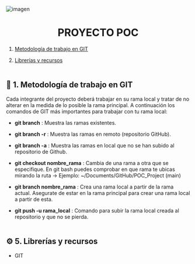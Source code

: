![imagen](https://github.com/marinagoju/POC_Project/blob/main/img/portada.jpg)
# <div align="center">**PROYECTO POC**</div>


1. [Metodología de trabajo en GIT](#id1)

5. [Librerías y recursos](#id5)<br></br>


<div id='id1'/>
<h2> 🔎 1. Metodología de trabajo en GIT</h2>

Cada integrante del proyecto deberá trabajar en su rama local y tratar de no alterar en la medida de lo posible la rama principal.
A continuación los comandos de GIT más importantes para trabajar con tu rama local:

- **git branch** : Muestra las ramas existentes.
- **git branch -r** : Muestra las ramas en remoto (repositorio GitHub).
- **git branch -a** : Muestra las ramas en local que no se han subido al repositorio de Github.
- **git checkout nombre_rama** : Cambia de una rama a otra que se especifique. En git bash puedes comprobar en que rama te ubicas mirando la ruta -> Ejemplo: ~/Documents/GitHub/POC_Project (main)

- **git branch nombre_rama** : Crea una rama local a partir de la rama actual. Asegurate de estar en la rama principal para crear una rama local a partir de esta. 
- **git push -u rama_local** : Comando para subir la rama local creada al repositorio y que no se pierda.<br></br>


<div id='id5'/>
<h2> ⚙️ 5. Librerías y recursos</h2>

- GIT
